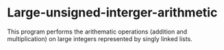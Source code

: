 # Large-unsigned-interger-arithmetic
This program performs the arithematic operations (addition and multiplication) on large integers represented by singly linked lists. 
